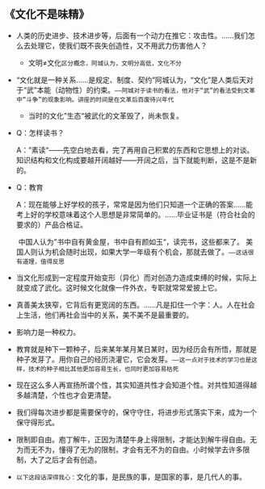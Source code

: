 ## 《文化不是味精》

* 人类的历史进步、技术进步等，后面有一个动力在推它：攻击性。……我们怎么去处理它，使我们既不丧失创造性，又不用武力伤害他人？

  * 文明≠文化`区分概念，阿城认为，文明分高低，文化不分`

* “文化就是一种关系……是规定、制度、契约”阿城认为，“文化”是人类后天对于“武”本能（动物性）的约束。`——阿城对于读书的看法，他对于“武”的看法受到文革中“斗争”的现象影响。讲座的时间是在文革后百废待兴年代`

  * 当时的文化”生态“被武化的文革毁了，尚未恢复。

* Q：怎样读书？

  A：”素读“——先空白地去看，完了再用自己积累的东西和它思想上的对谈。知识结构和文化构成要越开阔越好——开阔之后，当下就能判断，这是不是新的。

* Q：教育

  A：现在能够上好学校的孩子，常常是因为他们只知道一个正确的答案……能考上好的学校意味着这个人思想是非常简单的。……毕业证书是（符合社会的要求的）产品合格证。

  ​	中国人认为”书中自有黄金屋，书中自有颜如玉“，读完书，这些都来了。 美国人则认为机会随时出现，如果大学一年级有个机会，那就去做了。`——这话很有道理，值得反思`

* 当文化形成到一定程度开始变形（异化）而对创造力造成束缚的时候，实际上就变成了武化。这时候文化就像一件外衣，专职就常常爱披上它。

* 真善美太狭窄，它背后有更宽阔的东西。……凡是扣住一个字：人。人在社会上生活，他们再社会当中的关系，美不美不是最重要的。

* 影响力是一种权力。

* 教育就是种下一颗种子，后来某年某月某日某时，因为经历会有所悟，那就是种子发芽了。用你自己的经历浇灌它，它会发芽。`——这一点对于技术的学习也是这样，技术的种子相比其他更加容易生长，也同时更加容易枯死`
* 现在这么多人再宣扬所谓个性，其实知道共性才会知道个性。对共性知道得越多越清楚，个性也才会更清楚。
* 我们得每次进步都是需要保守的，保守守住，将进步形式落实下来，成为一个保守得形式。
* 限制即自由。庖丁解牛，正因为清楚牛身上得限制，才能达到解牛得自由。无为而无不为，懂得了无为的限制，才会有无不为的自由。小时候学去许多限制，大了之后才会有创造。
* `以下这段话深得我心：`文化的事，是民族的事，是国家的事，是几代人的事。
